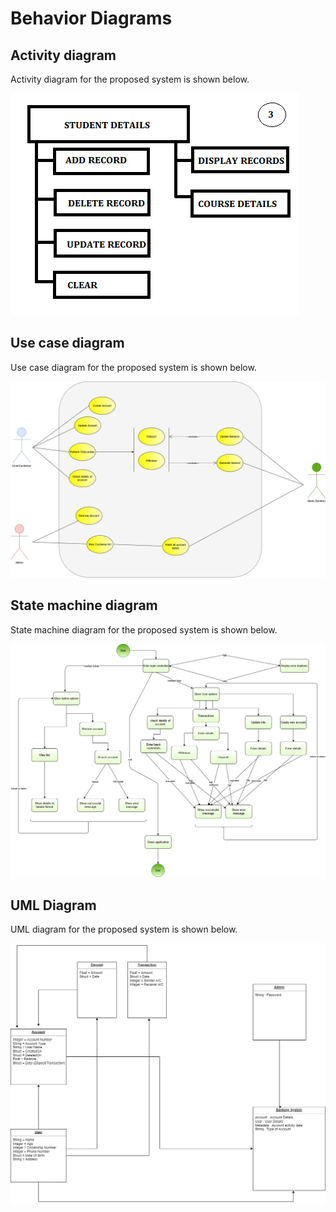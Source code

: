 # Behavior Diagrams

## Activity diagram

Activity diagram for the proposed system is shown below.

![Activity](https://github.com/poojaapatilkk12/M1_MARCH_2022/blob/main/images/activity.png)

## Use case diagram

Use case diagram for the proposed system is shown below.

![Usecase](https://github.com/AdityaGautam05/LTTS-C-MiniProject/blob/main/images/UseCase.png)

## State machine diagram

State machine diagram for the proposed system is shown below.

![State](https://github.com/AdityaGautam05/LTTS-C-MiniProject/blob/main/images/State_machine_diagram.png)

## UML Diagram

UML diagram for the proposed system is shown below.

![UML Diagram](https://github.com/AdityaGautam05/LTTS-C-MiniProject/blob/main/images/C%20Bank%20UML.png)

